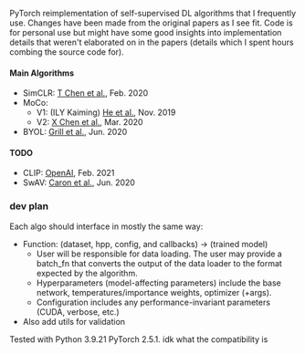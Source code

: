 PyTorch reimplementation of self-supervised DL algorithms that I frequently use. Changes have been made from the original papers as I see fit. Code is for personal use but might have some good insights into implementation details that weren't elaborated on in the papers (details which I spent hours combing the source code for).

#### Main Algorithms
- SimCLR: [T Chen et al.](https://doi.org/10.48550/arXiv.2002.05709), Feb. 2020
- MoCo:
    - V1: (ILY Kaiming) [He et al.](https://doi.org/10.48550/arXiv.1911.05722), Nov. 2019
    - V2: [X Chen et al.](https://doi.org/10.48550/arXiv.2003.04297), Mar. 2020
- BYOL: [Grill et al.](https://doi.org/10.48550/arXiv.2006.07733), Jun. 2020
#### TODO
- CLIP: [OpenAI](https://doi.org/10.48550/arXiv.2103.00020), Feb. 2021
- SwAV: [Caron et al.](https://doi.org/10.48550/arXiv.2006.09882), Jun. 2020


### dev plan
Each algo should interface in mostly the same way:
- Function: (dataset, hpp, config, and callbacks) -> (trained model)
    - User will be responsible for data loading. The user may provide a batch_fn that converts the output of the data loader to the format expected by the algorithm.
    - Hyperparameters (model-affecting parameters) include the base network, temperatures/importance weights, optimizer (+args).
    - Configuration includes any performance-invariant parameters (CUDA, verbose, etc.)
- Also add utils for validation

Tested with Python 3.9.21 PyTorch 2.5.1. idk what the compatibility is